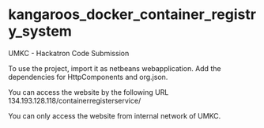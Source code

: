 # kangaroos_docker_container_registry_system
UMKC - Hackatron Code Submission

To use the project, import it as netbeans webapplication. Add the dependencies for HttpComponents and org.json.

You can access the website by the following URL
134.193.128.118/containerregisterservice/

You can only access the website from internal network of UMKC.

